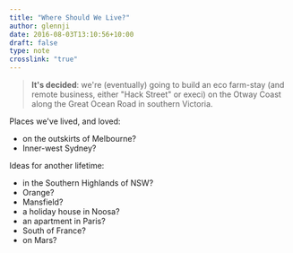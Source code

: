 ```yaml
---
title: "Where Should We Live?"
author: glennji
date: 2016-08-03T13:10:56+10:00
draft: false
type: note
crosslink: "true"
---
```

> **It's decided**: we're (eventually) going to build an eco farm-stay (and remote business, either "Hack Street" or execi) on the Otway Coast along the Great Ocean Road in southern Victoria.

Places we've lived, and loved:

 - on the outskirts of Melbourne?
 - Inner-west Sydney?

Ideas for another lifetime:

 - in the Southern Highlands of NSW?
 - Orange?
 - Mansfield?
 - a holiday house in Noosa?
 - an apartment in Paris?
 - South of France?
 - on Mars?
